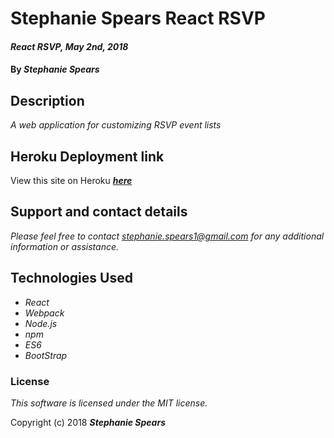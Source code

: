 # Stephanie Spears React RSVP #

#### _React RSVP, May 2nd, 2018_
#### By ***Stephanie Spears***

## Description

_A web application for customizing RSVP event lists_


## Heroku Deployment link

View this site on Heroku ***[here](https://rsvp-reactjs.herokuapp.com/)***

## Support and contact details

_Please feel free to contact stephanie.spears1@gmail.com for any additional information or assistance._

## Technologies Used

* _React_
* _Webpack_
* _Node.js_
* _npm_
* _ES6_
* _BootStrap_

### License

*This software is licensed under the MIT license.*

Copyright (c) 2018 **_Stephanie Spears_**